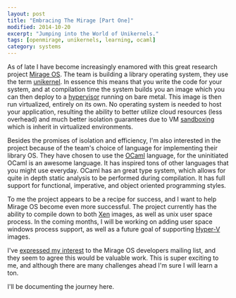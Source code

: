 ```yaml
---
layout: post
title: "Embracing The Mirage [Part One]"
modified: 2014-10-20
excerpt: "Jumping into the World of Unikernels."
tags: [openmirage, unikernels, learning, ocaml]
category: systems
---
```


As of late I have become increasingly enamored with this great research project [Mirage OS](http://www.openmirage.org/).
The team is building a library operating system, they use the term [unikernel](http://anil.recoil.org/papers/2013-asplos-mirage.pdf).
In essence this means that you write the code for your system, and at compilation time the system builds you an image which you can then
deploy to a [hypervisor](http://en.wikipedia.org/wiki/Hypervisor) running on bare metal. This image is then run virtualized, entirely on its own.
No operating system is needed to host your application, resulting the ability to better utilize cloud resources (less overhead) and much better isolation
guarantees due to VM [sandboxing](<http://en.wikipedia.org/wiki/Sandbox_(computer_security)>) which is inherit in virtualized environments.


Besides the promises of isolation and efficiency, I'm also interested in the project because of the team's choice of language for implementing their
library OS. They have chosen to use the [OCaml](https://ocaml.org/) language, for the uninitiated OCaml is an awesome language. It has inspired tons of other
languages that you might use everyday. OCaml has an great type system, which allows for quite in depth static analysis to be performed during compilation.
It has full support for functional, imperative, and object oriented programming styles.


To me the project appears to be a recipe for success, and I want to help Mirage OS become even more successful.
The project currently has the ability to compile down to both [Xen](http://en.wikipedia.org/wiki/Xen) images, as well as unix user space process.
In the coming months, I will be working on adding user space windows process support, as well as a future goal of supporting [Hyper-V](http://en.wikipedia.org/wiki/Hyper-V) images.

I've [expressed my interest](http://lists.xenproject.org/archives/html/mirageos-devel/2014-09/msg00112.html) to the Mirage OS developers mailing list, and they seem to agree this would be valuable work.
This is super exciting to me, and although there are many challenges ahead I'm sure I will learn a ton.

I'll be documenting the journey here.

